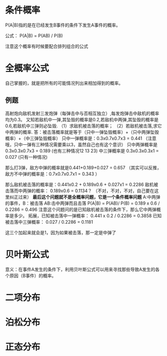 # 条件概率

P(A|B)指的是在已经发生B事件的条件下发生A事件的概率。

公式： P(A|B) = P(AB) / P(B)

注意这个概率有时候要配合排列组合的公式
# 全概率公式
 自己掌握的，就是把所有的可能情况列出来相加得到的概率。
 
## 例题
高射炮向敌机发射三发炮弹（每弹击中与否相互独立）,每发炮弹击中敌机的概率均为0.3。
又知若敌机中一弹,其坠毁的概率是0.2,若敌机中两弹,其坠毁的概率是0.6,若敌机中三弹则必坠毁.
（1）求敌机被击落的概率；
（2）若敌机被击落,求它中两弹的概率. 
答：被击落概率就是等于（只中一弹坠毁概率）+（只中两弹坠毁概率）+（中三弹坠毁概率）
 只中一弹概率是：0.3x0.7x0.7x3 = 0.441 （注意哦，只中一弹有三种情况需要乘以3，虽然自己也有这个意识）
 只中两弹概率是 0.3x0.3x0.7x3 = 0.189 (也有三种情况12 13 23)
 中三弹概率是 0.3x0.3x0.3x1 = 0.027 (只有一种情况)
 
 那么打3弹，敌方中弹的概率就是0.441+0.189+0.027 = 0.657
 （其实可以反推，敌方不中弹的概率是：0.7x0.7x0.7x1 = 0.343 ）
 
 
 那么敌机被击落的概率是：0.441x0.2 + 0.189x0.6 + 0.027x1 = 0.2286
敌机被击落而中两弹的概率： 0.189x0.6 = 0.1134？ （不对，不对，不对，自己要在这里纠正过来）
**最后这个问题就不是全概率问题，它是一个条件概率问题**
A:中两弹的事件，B：被击落  AB:击中两弹而且击落
P(A|B) = P(AB)/ P(B) =  0.189 x 0.6 / 0.2286 = 0.496
注意这个问题问的是已知敌机被击落的条件下，那么它中两弹概率是多少。
拓展，已知被击落中一弹概率： 0.441 x 0.2 / 0.2286 = 0.3858
   已知被击落中三弹概率：  0.027  / 0.2286 = 0.1181
 
 这三个加起来就会是1，因为如果被击落，那一定是中弹了
 
# 贝叶斯公式
意义：在事件A发生的条件下，利用贝叶斯公式可以用来寻找那些导致A发生的各个原因（B事件）的概率。

# 二项分布
# 泊松分布
# 正态分布

 
 
   
   


